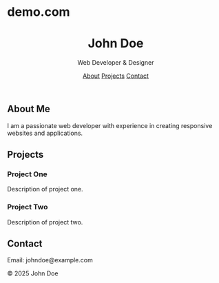 # demo.com
<!DOCTYPE html>
<html lang="en">
<head>
  <meta charset="UTF-8" />
  <meta name="viewport" content="width=device-width, initial-scale=1.0"/>
  <title>My Portfolio</title>
  <link rel="stylesheet" href="style.css" />
</head>
<body>
  <header>
    <h1>John Doe</h1>
    <p>Web Developer & Designer</p>
    <nav>
      <a href="#about">About</a>
      <a href="#projects">Projects</a>
      <a href="#contact">Contact</a>
    </nav>
  </header>

  <section id="about">
    <h2>About Me</h2>
    <p>I am a passionate web developer with experience in creating responsive websites and applications.</p>
  </section>

  <section id="projects">
    <h2>Projects</h2>
    <div class="project">
      <h3>Project One</h3>
      <p>Description of project one.</p>
    </div>
    <div class="project">
      <h3>Project Two</h3>
      <p>Description of project two.</p>
    </div>
  </section>

  <section id="contact">
    <h2>Contact</h2>
    <p>Email: johndoe@example.com</p>
  </section>

  <footer>
    <p>© 2025 John Doe</p>
  </footer>

  <script src="script.js"></script>
</body>
</html>

